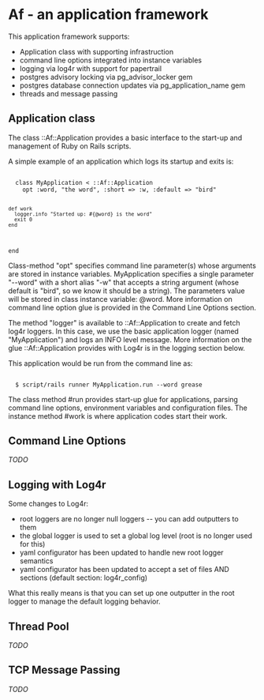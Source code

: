 # Af - an application framework

This application framework supports:

* Application class with supporting infrastruction
* command line options integrated into instance variables
* logging via log4r with support for papertrail
* postgres advisory locking via pg_advisor_locker gem
* postgres database connection updates via pg_application_name gem
* threads and message passing

## Application class

The class ::Af::Application provides a basic interface to the start-up
and management of Ruby on Rails scripts.

A simple example of an application which logs its startup and exits
is:

<code>
  class MyApplication < ::Af::Application
    opt :word, "the word", :short => :w, :default => "bird"

    def work
      logger.info "Started up: #{@word} is the word"
      exit 0
    end
  end
</code>

Class-method "opt" specifies command line parameter(s) whose arguments
are stored in instance variables.  MyApplication specifies a single
parameter "--word" with a short alias "-w" that accepts a string
argument (whose default is "bird", so we know it should be a string).
The parameters value will be stored in class instance variable: @word.
More information on command line option glue is provided in the
Command Line Options section.

The method "logger" is available to ::Af::Application to create and
fetch log4r loggers.  In this case, we use the basic application
logger (named "MyApplication") and logs an INFO level message.  More
information on the glue ::Af::Application provides with Log4r is
in the logging section below.

This application would be run from the command line as:

<code>
  $ script/rails runner MyApplication.run --word grease
</code>

The class method #run provides start-up glue for applications, parsing
command line options, environment variables and configuration files.
The instance method #work is where application codes start their work.

## Command Line Options

*TODO*

## Logging with Log4r

Some changes to Log4r:

* root loggers are no longer null loggers -- you can add outputters to them
* the global logger is used to set a global log level (root is no longer used for this)
* yaml configurator has been updated to handle new root logger semantics
* yaml configurator has been updated to accept a set of files AND sections (default section: log4r_config)

What this really means is that you can set up one outputter in the root
logger to manage the default logging behavior.

## Thread Pool

*TODO*

## TCP Message Passing

*TODO*
